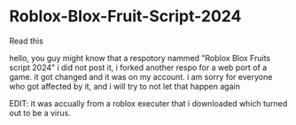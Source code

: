 # Roblox-Blox-Fruit-Script-2024
Read this

hello, you guy might know that a respotory nammed "Roblox Blox Fruits script 2024" i did not post it, i forked another respo for a web port of a game. it got changed and it was on my account. i am sorry for everyone who got affected by it, and i will try to not let that happen again

EDIT: it was accually from a roblox executer that i downloaded which turned out to be a virus.
